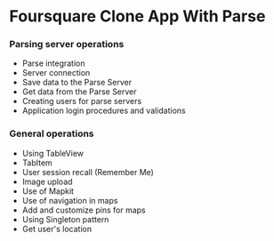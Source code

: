 # Foursquare Clone App With Parse

### Parsing server operations
- Parse integration
- Server connection
- Save data to the Parse Server
- Get data from the Parse Server
- Creating users for parse servers
- Application login procedures and validations

### General operations
- Using TableView
- TabItem
- User session recall (Remember Me)
- Image upload 
- Use of Mapkit
- Use of navigation in maps
- Add and customize pins for maps
- Using Singleton pattern
- Get user's location
